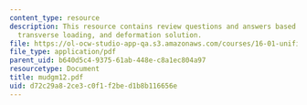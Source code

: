 ```yaml
---
content_type: resource
description: This resource contains review questions and answers based on euler buckling,
  transverse loading, and deformation solution.
file: https://ol-ocw-studio-app-qa.s3.amazonaws.com/courses/16-01-unified-engineering-i-ii-iii-iv-fall-2005-spring-2006/d72c29a82ce3c0f1f2bed1b8b116656e_mudgm12.pdf
file_type: application/pdf
parent_uid: b640d5c4-9375-61ab-448e-c8a1ec804a97
resourcetype: Document
title: mudgm12.pdf
uid: d72c29a8-2ce3-c0f1-f2be-d1b8b116656e
---
```

